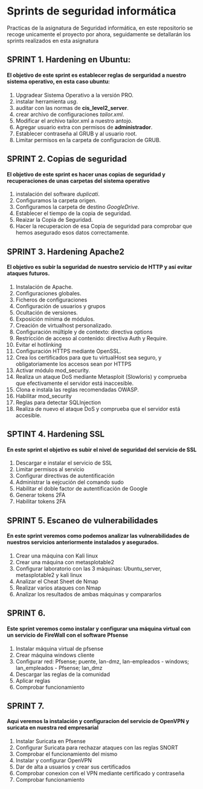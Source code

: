 # Sprints de seguridad informática

Practicas de la asignatura de Seguridad informática, en este repositorio se recoge unicamente el proyecto por ahora, seguidamente se detallarán los sprints realizados en esta asignatura

## SPRINT 1. Hardening en Ubuntu:
#### El objetivo de este sprint es establecer reglas de serguridad a nuestro sistema operativo, en esta caso ubuntu:
1. Upgradear Sistema Operativo a la versión PRO.
2. instalar herramienta *usg*.
3. auditar con las normas de **cis_level2_server**.
4. crear archivo de configuraciones *tailor.xml*.
5. Modificar el archivo tailor.xml a nuestro antojo.
6. Agregar usuario extra con permisos de **administrador**.
7. Establecer contraseña al GRUB y al usuario root.
8. Limitar permisos en la carpeta de configuracion de GRUB.

## SPRINT 2. Copias de seguridad
#### El objetivo de este sprint es hacer unas copias de seguridad y recuperaciones de unas carpetas del sistema operativo
1. instalación del software *duplicati*.
2. Configuramos la carpeta origen.
3. Configuramos la carpeta de destino *GoogleDrive*.
4. Establecer el tiempo de la copia de seguridad.
5. Reaizar la Copia de Seguridad.
6. Hacer la recuperacion de esa Copia de seguridad para comprobar que hemos asegurado esos datos correctamente.

## SPRINT 3. Hardening Apache2
#### El objetivo es subir la seguridad de nuestro servicio de HTTP y así evitar ataques futuros.
1. Instalación de Apache.
2. Configuraciones globales.
3. Ficheros de configuraciones
4. Configuración de usuarios y grupos
5. Ocultación de versiones. 
6. Exposición mínima de módulos.
7. Creación de virtualhost personalizado.
8. Configuración múltiple y de contexto: directiva options
9. Restricción de acceso al contenido: directiva Auth y Require.
10. Evitar el hotlinking
11. Configuración HTTPS mediante OpenSSL.
12. Crea los certificados para que tu virtualHost sea seguro, y obligatoriamente los accesos sean por HTTPS
13. Activar módulo mod_security.
14. Realiza un ataque DoS mediante Metasploit (Slowloris) y comprueba que efectivamente el servidor está inaccesible.
15. Clona e instala las reglas recomendadas OWASP.
16. Habilitar mod_security
17. Reglas para detectar SQLInjection
19. Realiza de nuevo el ataque DoS y comprueba que el servidor está accesible.

## SPTINT 4. Hardening SSL
#### En este sprint el objetivo es subir el nivel de seguridad del servicio de SSL
1. Descargar e instalar el servicio de SSL
2. Limitar permisos al servicio
3. Configurar directivas de autentificación
4. Administrar la eejcución del comando sudo
5. Habilitar el doble factor de autentificación de Google
6. Generar tokens 2FA
7. Habilitar tokens 2FA

## SPRINT 5. Escaneo de vulnerabilidades
#### En este sprint veremos como podemos analizar las vulnerabilidades de nuestros servicios anteriormente instalados y asegurados.
1. Crear una máquina con Kali linux
2. Crear una máquina con metasplotable2
3. Configurar laboratorio con las 3 máquinas: Ubuntu_server, metasplotable2 y kali linux
4. Analizar el Cheat Sheet de Nmap
5. Realizar varios ataques con Nmap
6. Analizar los resultados de ambas máquinas y compararlos

## SPRINT 6. 
#### Este sprint veremos como instalar y configurar una máquina virtual con un servicio de FireWall con el software Pfsense
1. Instalar máquina virtual de pfsense
2. Crear máquina windows cliente
3. Configurar red: Pfsense; puente, lan-dmz, lan-empleados - windows; lan_empleados - Pfsense; lan_dmz
4.  Descargar las reglas de la comunidad
5.  Aplicar reglas
6.  Comprobar funcionamiento

## SPRINT 7.
#### Aqui veremos la instalación y configuracion del servicio de OpenVPN y suricata en nuestra red empresarial
1. Instalar Suricata en Pfsense
2. Configurar Suricata para rechazar ataques con las reglas SNORT
3. Comprobar el funcionamiento del mismo
4. Instalar y configurar OpenVPN
5. Dar de alta a usuarios y crear sus certificados
6. Comprobar conexion con el VPN mediante certificado y contraseña
7. Comprobar funcionamiento
